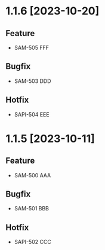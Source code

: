 # 1.1.6 [2023-10-20]

## Feature
- SAM-505 FFF

## Bugfix
- SAM-503 DDD

## Hotfix
- SAPI-504 EEE

# 1.1.5 [2023-10-11]

## Feature
- SAM-500 AAA

## Bugfix
- SAM-501 BBB

## Hotfix
- SAPI-502 CCC




